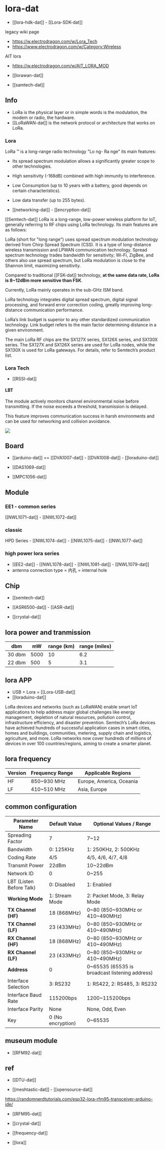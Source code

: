 # lora-dat

- [[lora-hdk-dat]] - [[Lora-SDK-dat]]

legacy wiki page
- https://w.electrodragon.com/w/Lora_Tech
- https://www.electrodragon.com/w/Category:Wireless

AIT lora
- https://w.electrodragon.com/w/AIT_LORA_MOD

- [[lorawan-dat]]

- [[samtech-dat]]




## Info 

- LoRa is the physical layer or in simple words is the modulation, the modem or radio, the hardware.
- [[LoRaWAN-dat]] is the network protocol or architecture that works on LoRa.

### Lora 

LoRa ™ is a long-range radio technology "Lo ng- Ra nge" its main features:

- Its spread spectrum modulation allows a significantly greater scope to other technologies.
- High sensitivity (-168dB) combined with high immunity to interference.
- Low Consumption (up to 10 years with a battery, good depends on certain characteristics).
- Low data transfer (up to 255 bytes).

- [[networking-dat]] - [[encryption-dat]]


[[Semtech-dat]] LoRa is a long-range, low-power wireless platform for IoT, generally referring to RF chips using LoRa technology. Its main features are as follows:

LoRa (short for "long range") uses spread spectrum modulation technology derived from Chirp Spread Spectrum (CSS). It is a type of long-distance wireless transmission and LPWAN communication technology. Spread spectrum technology trades bandwidth for sensitivity; Wi-Fi, ZigBee, and others also use spread spectrum, but LoRa modulation is close to the Shannon limit, maximizing sensitivity. 

Compared to traditional [[FSK-dat]] technology, **at the same data rate, LoRa is 8~12dBm more sensitive than FSK**. 

Currently, LoRa mainly operates in the sub-GHz ISM band.

LoRa technology integrates digital spread spectrum, digital signal processing, and forward error correction coding, greatly improving long-distance communication performance. 

LoRa’s link budget is superior to any other standardized communication technology. Link budget refers to the main factor determining distance in a given environment.

The main LoRa RF chips are the SX127X series, SX126X series, and SX130X series. The SX127X and SX126X series are used for LoRa nodes, while the SX130X is used for LoRa gateways. For details, refer to Semtech’s product list.

### Lora Tech 

- [[RSSI-dat]]

#### LBT 

The module actively monitors channel environmental noise before transmitting. If the noise exceeds a threshold, transmission is delayed. 

This feature improves communication success in harsh environments and can be used for networking and collision avoidance.

![](2025-06-26-19-16-44.png)


## Board 

- [[arduino-dat]] == [[DVA1007-dat]] - [[DVA1008-dat]] - [[loraduino-dat]] 

- [[DAS1069-dat]]

- [[MPC1056-dat]]

## Module 

### EE1 - common series 
[[NWL1071-dat]] - [[NWL1072-dat]] 

### classic
HPD Series - [[NWL1074-dat]] - [[NWL1075-dat]] - [[NWL1077-dat]]

### high power lora series 
- [[EE2-dat]] - [[NWL1078-dat]] - [[NWL1081-dat]] - [[NWL1079-dat]]
- antenna connection type = 内孔 = internal hole

## Chip 

- [[semtech-dat]]

- [[ASR6500-dat]] - [[ASR-dat]]


- [[crystal-dat]]


## lora power and tranmission 

| dbm    | mW   | range (km) | range (miles) |
| ------ | ---- | ---------- | ------------- |
| 30 dbm | 5000 | 10         | 6.2           |
| 22 dbm | 500  | 5          | 3.1           |



## lora APP 

- USB + Lora = [[Lora-USB-dat]]
- [[loraduino-dat]]


LoRa devices and networks (such as LoRaWAN) enable smart IoT applications to help address major global challenges like energy management, depletion of natural resources, pollution control, infrastructure efficiency, and disaster prevention. Semtech’s LoRa devices have achieved hundreds of successful application cases in smart cities, homes and buildings, communities, metering, supply chain and logistics, agriculture, and more. LoRa networks now cover hundreds of millions of devices in over 100 countries/regions, aiming to create a smarter planet.

## lora frequency 

| Version | Frequency Range | Applicable Regions       |
| ------- | --------------- | ------------------------ |
| HF      | 850~930 MHz     | Europe, America, Oceania |
| LF      | 410~510 MHz     | Asia, Europe             |


## common configuration 

| Parameter Name           | Default Value     | Optional Values / Range                        |
| ------------------------ | ----------------- | ---------------------------------------------- |
| Spreading Factor         | 7                 | 7~12                                           |
| Bandwidth                | 0: 125KHz         | 1: 250KHz, 2: 500KHz                           |
| Coding Rate              | 4/5               | 4/5, 4/6, 4/7, 4/8                             |
| Transmit Power           | 22dBm             | 10~22dBm                                       |
| Network ID               | 0                 | 0~255                                          |
| LBT (Listen Before Talk) | 0: Disabled       | 1: Enabled                                     |
| **Working Mode**         | 1: Stream Mode    | 2: Packet Mode, 3: Relay Mode                  |
| **TX Channel (HF)**      | 18 (868MHz)       | 0~80 (850~930MHz or 410~490MHz)                |
| **TX Channel (LF)**      | 23 (433MHz)       | 0~80 (850~930MHz or 410~490MHz)                |
| **RX Channel (HF)**      | 18 (868MHz)       | 0~80 (850~930MHz or 410~490MHz)                |
| **RX Channel (LF)**      | 23 (433MHz)       | 0~80 (850~930MHz or 410~490MHz)                |
| **Address**              | 0                 | 0~65535 (65535 is broadcast listening address) |
| Interface Selection      | 3: RS232          | 1: RS422, 2: RS485, 3: RS232                   |
| Interface Baud Rate      | 115200bps         | 1200~115200bps                                 |
| Interface Parity         | None              | None, Odd, Even                                |
| Key                      | 0 (No encryption) | 0~65535                                        |


## museum module 

- [[RFM92-dat]]






## ref

- [[DTU-dat]]

- [[meshtastic-dat]] - [[opensource-dat]] 

https://randomnerdtutorials.com/esp32-lora-rfm95-transceiver-arduino-ide/

- [[RFM95-dat]]

- [[crystal-dat]]

- [[frequency-dat]]

- [[lora]]



